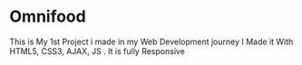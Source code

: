 # Omnifood
This is My 1st Project i made in my Web Development journey
I Made it With HTML5, CSS3, AJAX, JS .
It is fully Responsive 
